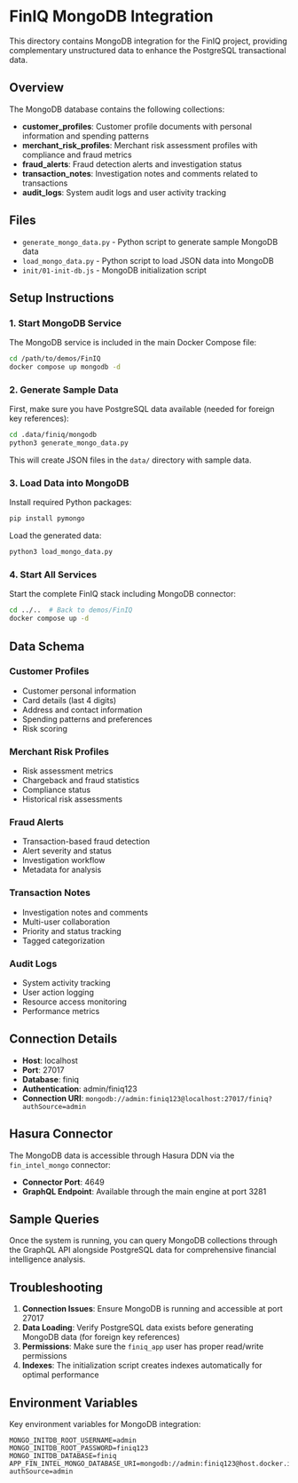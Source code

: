 # FinIQ MongoDB Integration

This directory contains MongoDB integration for the FinIQ project, providing complementary unstructured data to enhance the PostgreSQL transactional data.

## Overview

The MongoDB database contains the following collections:

- **customer_profiles**: Customer profile documents with personal information and spending patterns
- **merchant_risk_profiles**: Merchant risk assessment profiles with compliance and fraud metrics  
- **fraud_alerts**: Fraud detection alerts and investigation status
- **transaction_notes**: Investigation notes and comments related to transactions
- **audit_logs**: System audit logs and user activity tracking

## Files

- `generate_mongo_data.py` - Python script to generate sample MongoDB data
- `load_mongo_data.py` - Python script to load JSON data into MongoDB
- `init/01-init-db.js` - MongoDB initialization script

## Setup Instructions

### 1. Start MongoDB Service

The MongoDB service is included in the main Docker Compose file:

```bash
cd /path/to/demos/FinIQ
docker compose up mongodb -d
```

### 2. Generate Sample Data

First, make sure you have PostgreSQL data available (needed for foreign key references):

```bash
cd .data/finiq/mongodb
python3 generate_mongo_data.py
```

This will create JSON files in the `data/` directory with sample data.

### 3. Load Data into MongoDB

Install required Python packages:

```bash
pip install pymongo
```

Load the generated data:

```bash
python3 load_mongo_data.py
```

### 4. Start All Services

Start the complete FinIQ stack including MongoDB connector:

```bash
cd ../..  # Back to demos/FinIQ
docker compose up -d
```

## Data Schema

### Customer Profiles
- Customer personal information
- Card details (last 4 digits)
- Address and contact information
- Spending patterns and preferences
- Risk scoring

### Merchant Risk Profiles
- Risk assessment metrics
- Chargeback and fraud statistics
- Compliance status
- Historical risk assessments

### Fraud Alerts
- Transaction-based fraud detection
- Alert severity and status
- Investigation workflow
- Metadata for analysis

### Transaction Notes
- Investigation notes and comments
- Multi-user collaboration
- Priority and status tracking
- Tagged categorization

### Audit Logs
- System activity tracking
- User action logging
- Resource access monitoring
- Performance metrics

## Connection Details

- **Host**: localhost
- **Port**: 27017
- **Database**: finiq
- **Authentication**: admin/finiq123
- **Connection URI**: `mongodb://admin:finiq123@localhost:27017/finiq?authSource=admin`

## Hasura Connector

The MongoDB data is accessible through Hasura DDN via the `fin_intel_mongo` connector:

- **Connector Port**: 4649
- **GraphQL Endpoint**: Available through the main engine at port 3281

## Sample Queries

Once the system is running, you can query MongoDB collections through the GraphQL API alongside PostgreSQL data for comprehensive financial intelligence analysis.

## Troubleshooting

1. **Connection Issues**: Ensure MongoDB is running and accessible at port 27017
2. **Data Loading**: Verify PostgreSQL data exists before generating MongoDB data (for foreign key references)
3. **Permissions**: Make sure the `finiq_app` user has proper read/write permissions
4. **Indexes**: The initialization script creates indexes automatically for optimal performance

## Environment Variables

Key environment variables for MongoDB integration:

```
MONGO_INITDB_ROOT_USERNAME=admin
MONGO_INITDB_ROOT_PASSWORD=finiq123
MONGO_INITDB_DATABASE=finiq
APP_FIN_INTEL_MONGO_DATABASE_URI=mongodb://admin:finiq123@host.docker.internal:27017/finiq?authSource=admin